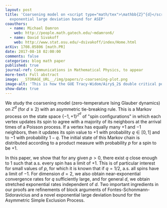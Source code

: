 ```yaml
---
layout: post
title: 'Coarsening model on <script type="math/tex">\mathbb{Z}^{d}</script> with biased zero-energy flips and an
  exponential large deviation bound for ASEP'
coauthors:
  - name: Michael Damron
    web: http://people.math.gatech.edu/~mdamron6/
  - name: David Sivakoff
    web: http://www.stat.osu.edu/~dsivakoff/index/Home.html
arXiv: 1708.05806 [math.PR]
date: 2017-08-18 02:00:00
comments: false
categories: blog math paper
published: true
journal-ref: Communications in Mathematical Physics, to appear
more-text: Full abstract
image: __STORAGE_URL__/img/papers/z-coarsening-plot.png
image-alt: 'This is how the GUE Tracy-Widom/Airy$_2$ double critical point is deformed in the "easy" large deviations regime. In this case the double critical point is split into two real critical points, and the large deviations function comes from the difference between the values of $S(\cdot)$ at these two new points'
show-date: true
---
```


We study the coarsening model (zero-temperature Ising Glauber dynamics) on
$\mathbb{Z}^d$ (for $d \geq 2$) with an asymmetric tie-breaking rule. This is a
Markov process on the state space $\{-1,+1\}^{\mathbb{Z}^d}$ of "spin
configurations" in which each vertex updates its spin to agree with a majority
of its neighbors at the arrival times of a Poisson process. If a vertex has
equally many $+1$ and $-1$ neighbors, then it updates its spin value to $+1$
with probability $q \in [0,1]$ and to $-1$ with probability $1-q$.
The initial state of this Markov chain 
is distributed according to a product measure with probability $p$ for a spin to be $+1$.

<!--more-->

In this
paper, we show that for any given $p>0$, there exist $q$ close enough to 1 such
that a.s. every spin has a limit of $+1$. This is of particular interest for
small values of $p$, for which it is known that if $q=1/2$, a.s. all spins have
a limit of $-1$. For dimension $d=2$, we also obtain near-exponential
convergence rates for $q$ sufficiently large, and for general $d$, we obtain
stretched exponential rates independent of $d$. Two important ingredients in
our proofs are refinements of block arguments of Fontes-Schonmann-Sidoravicius
and a novel exponential large deviation bound for the Asymmetric Simple
Exclusion Process.
